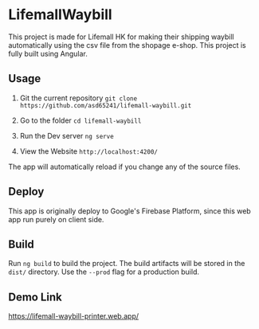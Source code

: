# LifemallWaybill

This project is made for Lifemall HK for making their shipping waybill automatically using the csv file from the shopage e-shop. This project is fully built using Angular.

## Usage

1. Git the current repository
`git clone https://github.com/asd65241/lifemall-waybill.git`

2. Go to the folder
`cd lifemall-waybill`

3. Run the Dev server
`ng serve`

4. View the Website
`http://localhost:4200/`

The app will automatically reload if you change any of the source files.

## Deploy 

This app is originally deploy to Google's Firebase Platform, since this web app run purely on client side.

## Build

Run `ng build` to build the project. The build artifacts will be stored in the `dist/` directory. Use the `--prod` flag for a production build.

## Demo Link

https://lifemall-waybill-printer.web.app/
